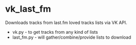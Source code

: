 # vk_last_fm
Downloads tracks from last.fm loved tracks lists via VK API.
  - vk.py - to get tracks from any kind of lists
  - last_fm.py - will gather/combine/provide lists to download
